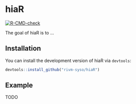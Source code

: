 <!-- README.md is generated from README.Rmd. Please edit that file -->

# hiaR

<!-- badges: start -->

[![R-CMD-check](https://github.com/rivm-syso/hiaR/actions/workflows/R-CMD-check.yaml/badge.svg)](https://github.com/rivm-syso/hiaR/actions/workflows/R-CMD-check.yaml)

<!-- badges: end -->

The goal of hiaR is to ...

## Installation

You can install the development version of hiaR via `devtools`:

``` r
devtools::install_github("rivm-syso/hiaR")
```

## Example

TODO
